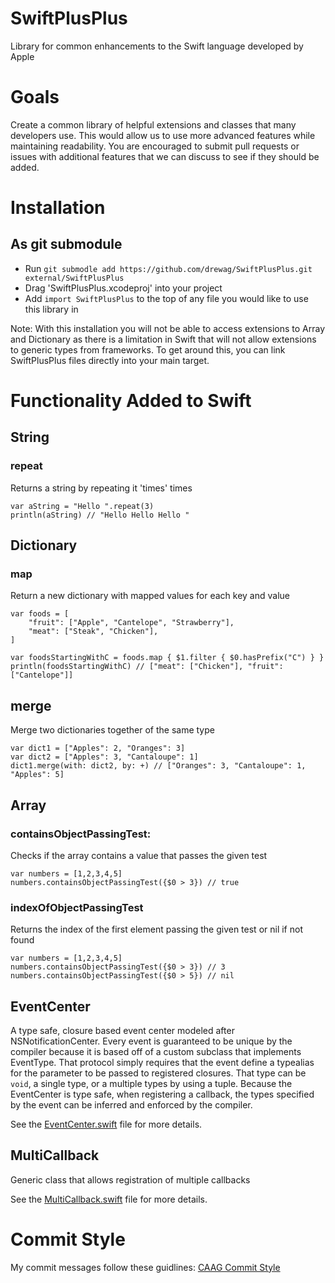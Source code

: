 SwiftPlusPlus
=============

Library for common enhancements to the Swift language developed by Apple

Goals
=====

Create a common library of helpful extensions and classes that many
developers use. This would allow us to use more advanced features while maintaining
readability. You are encouraged to submit pull requests or issues with additional features
that we can discuss to see if they should be added.

Installation
========

As git submodule
--------------

- Run `git submodle add https://github.com/drewag/SwiftPlusPlus.git external/SwiftPlusPlus`
- Drag 'SwiftPlusPlus.xcodeproj' into your project
- Add `import SwiftPlusPlus` to the top of any file you would like to use this library in

Note: With this installation you will not be able to access extensions to Array and Dictionary
as there is a limitation in Swift that will not allow extensions to generic types from frameworks.
To get around this, you can link SwiftPlusPlus files directly into your main target.


Functionality Added to Swift
=============================

String
----------

### repeat

Returns a string by repeating it 'times' times

    var aString = "Hello ".repeat(3)
    println(aString) // "Hello Hello Hello "

Dictionary
-----------

### map

Return a new dictionary with mapped values for each key and value

    var foods = [
        "fruit": ["Apple", "Cantelope", "Strawberry"],
        "meat": ["Steak", "Chicken"],
    ]

    var foodsStartingWithC = foods.map { $1.filter { $0.hasPrefix("C") } }
    println(foodsStartingWithC) // ["meat": ["Chicken"], "fruit": ["Cantelope"]]

## merge

Merge two dictionaries together of the same type

    var dict1 = ["Apples": 2, "Oranges": 3]
    var dict2 = ["Apples": 3, "Cantaloupe": 1]
    dict1.merge(with: dict2, by: +) // ["Oranges": 3, "Cantaloupe": 1, "Apples": 5]

Array
---------

### containsObjectPassingTest:

Checks if the array contains a value that passes the given test

    var numbers = [1,2,3,4,5]
    numbers.containsObjectPassingTest({$0 > 3}) // true

### indexOfObjectPassingTest

Returns the index of the first element passing the given test or nil if not found

    var numbers = [1,2,3,4,5]
    numbers.containsObjectPassingTest({$0 > 3}) // 3
    numbers.containsObjectPassingTest({$0 > 5}) // nil

EventCenter
------------

A type safe, closure based event center modeled after NSNotificationCenter. Every event is guaranteed
to be unique by the compiler because it is based off of a custom subclass that implements EventType.
That protocol simply requires that the event define a typealias for the parameter to be passed to
registered closures. That type can be `void`, a single type, or a multiple types by using a tuple.
Because the EventCenter is type safe, when registering a callback, the types specified by the event
can be inferred and enforced by the compiler.

See the [EventCenter.swift](SwiftPlusPlus/EventCenter.swift) file for more details.

MultiCallback
-------------

Generic class that allows registration of multiple callbacks

See the [MultiCallback.swift](SwiftPlusPlusTests/MultiCallback.swift) file for more details.

Commit Style
=======

My commit messages follow these guidlines: [CAAG Commit Style](http://drewag.me/posts/changes-at-a-glance?source=github)
